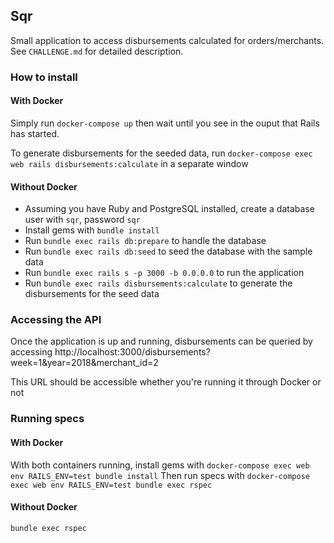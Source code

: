 ## Sqr

Small application to access disbursements calculated for orders/merchants. See `CHALLENGE.md` for detailed description.

### How to install

#### With Docker
Simply run `docker-compose up` then wait until you see in the ouput that Rails has started.

To generate disbursements for the seeded data, run `docker-compose exec web rails disbursements:calculate` in a separate window

#### Without Docker
- Assuming you have Ruby and PostgreSQL installed, create a database user with `sqr`, password `sqr`
- Install gems with `bundle install`
- Run `bundle exec rails db:prepare` to handle the database
- Run `bundle exec rails db:seed` to seed the database with the sample data
- Run `bundle exec rails s -p 3000 -b 0.0.0.0` to run the application
- Run `bundle exec rails disbursements:calculate` to generate the disbursements for the seed data

### Accessing the API

Once the application is up and running, disbursements can be queried by accessing
http://localhost:3000/disbursements?week=1&year=2018&merchant_id=2

This URL should be accessible whether you're running it through Docker or not

### Running specs

#### With Docker

With both containers running, install gems with `docker-compose exec web env RAILS_ENV=test bundle install`
Then run specs with `docker-compose exec web env RAILS_ENV=test bundle exec rspec`

#### Without Docker
`bundle exec rspec`
